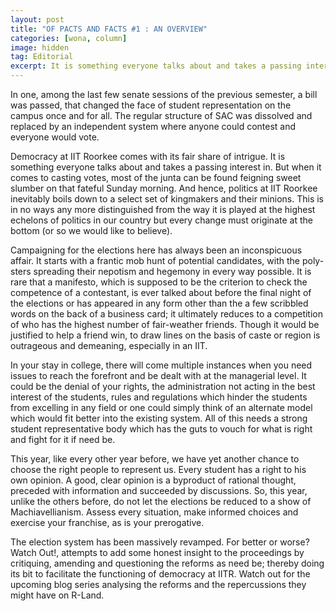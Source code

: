 ```yaml
---
layout: post
title: "OF PACTS AND FACTS #1 : AN OVERVIEW"
categories: [wona, column]
image: hidden
tag: Editorial
excerpt: It is something everyone talks about and takes a passing interest in. But when it comes to casting votes, most of the junta can be found feigning sweet slumber on that fateful Sunday morning. And hence, politics at IIT Roorkee inevitably boils down to a select set of kingmakers and their minions.
---
```

In one, among the last few senate sessions of the previous semester, a bill was passed, that changed the face of student representation on the campus once and for all. The regular structure of SAC was dissolved and replaced by an independent system where anyone could contest and everyone would vote.

Democracy at IIT Roorkee comes with its fair share of intrigue. It is something everyone talks about and takes a passing interest in. But when it comes to casting votes, most of the junta can be found feigning sweet slumber on that fateful Sunday morning. And hence, politics at IIT Roorkee inevitably boils down to a select set of kingmakers and their minions.
This is in no ways any more distinguished from the way it is played at the highest echelons of politics in our country but every change must originate at the bottom (or so we would like to believe).

Campaigning for the elections here has always been an inconspicuous affair. It starts with a frantic mob hunt of potential candidates, with the poly-sters spreading their nepotism and hegemony in every way possible. It is rare that a manifesto, which is supposed to be the criterion to check the competence of a contestant, is ever talked about before the final night of the elections or has appeared in any form other than the a few scribbled words on the back of a business
card; it ultimately reduces to a competition of who has the highest number of fair-weather friends.
Though it would be justified to help a friend win, to draw lines on the basis of caste or region is outrageous and demeaning, especially in an IIT.

In your stay in college, there will come multiple instances when you need issues to reach the forefront and be dealt with at the managerial level. It could be the denial of your rights, the administration not acting in the best interest of the students, rules and regulations which hinder the students from excelling in any field or one could simply think of an alternate model which would fit better into the existing system. All of this needs a strong student representative body which
has the guts to vouch for what is right and fight for it if need be.

This year, like every other year before, we have yet another chance to choose the right people to represent us. Every student has a right to his own opinion. A good, clear opinion is a byproduct of rational thought, preceded with information and succeeded by discussions. So, this year, unlike the others before, do not let the elections be reduced to a show of Machiavellianism. Assess every situation, make informed choices and exercise your franchise, as is your prerogative.

The election system has been massively revamped. For better or worse? Watch Out!, attempts to add some honest insight to the proceedings by critiquing, amending and questioning the reforms as need be; thereby doing its bit to facilitate the functioning of democracy at IITR. Watch out for the upcoming blog series analysing the reforms and the repercussions they might have on R-Land.
